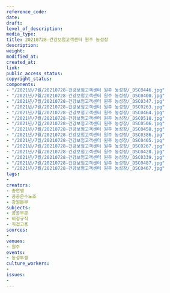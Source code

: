 ```yaml
---
reference_code: 
date: 
draft: 
level_of_description: 
media_type: 
title: 20210728-건강보험고객센터 원주 농성장
description: 
weight: 
modified_at: 
created_at: 
link: 
public_access_status: 
copyright_status: 
components:
- "/2021년/7월/20210728-건강보험고객센터 원주 농성장/_DSC0446.jpg"
- "/2021년/7월/20210728-건강보험고객센터 원주 농성장/_DSC0400.jpg"
- "/2021년/7월/20210728-건강보험고객센터 원주 농성장/_DSC0347.jpg"
- "/2021년/7월/20210728-건강보험고객센터 원주 농성장/_DSC0263.jpg"
- "/2021년/7월/20210728-건강보험고객센터 원주 농성장/_DSC0464.jpg"
- "/2021년/7월/20210728-건강보험고객센터 원주 농성장/_DSC0518.jpg"
- "/2021년/7월/20210728-건강보험고객센터 원주 농성장/_DSC0506.jpg"
- "/2021년/7월/20210728-건강보험고객센터 원주 농성장/_DSC0458.jpg"
- "/2021년/7월/20210728-건강보험고객센터 원주 농성장/_DSC0386.jpg"
- "/2021년/7월/20210728-건강보험고객센터 원주 농성장/_DSC0405.jpg"
- "/2021년/7월/20210728-건강보험고객센터 원주 농성장/_DSC0267.jpg"
- "/2021년/7월/20210728-건강보험고객센터 원주 농성장/_DSC0428.jpg"
- "/2021년/7월/20210728-건강보험고객센터 원주 농성장/_DSC0339.jpg"
- "/2021년/7월/20210728-건강보험고객센터 원주 농성장/_DSC0487.jpg"
- "/2021년/7월/20210728-건강보험고객센터 원주 농성장/_DSC0467.jpg"
tags:
- 
creators:
- 총연맹
- 공공운수노조
- 강원본부
subjects:
- 공공부문
- 비정규직
- 직접고용
sources:
- 
venues:
- 원주
events:
- 농성투쟁
culture_workers:
- 
issues:
- 
---
```

